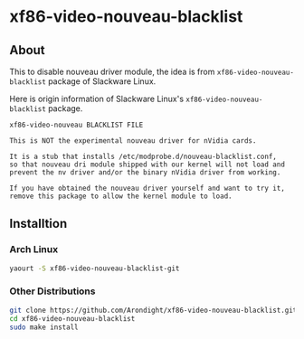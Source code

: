 # xf86-video-nouveau-blacklist

## About

This to disable nouveau driver module, the idea is from `xf86-video-nouveau-blacklist` package of Slackware Linux.

Here is origin information of Slackware Linux's `xf86-video-nouveau-blacklist` package.

```
xf86-video-nouveau BLACKLIST FILE

This is NOT the experimental nouveau driver for nVidia cards.

It is a stub that installs /etc/modprobe.d/nouveau-blacklist.conf,
so that nouveau dri module shipped with our kernel will not load and
prevent the nv driver and/or the binary nVidia driver from working.

If you have obtained the nouveau driver yourself and want to try it,
remove this package to allow the kernel module to load.
```

## Installtion

### Arch Linux

```bash
yaourt -S xf86-video-nouveau-blacklist-git
```

### Other Distributions

```bash
git clone https://github.com/Arondight/xf86-video-nouveau-blacklist.git
cd xf86-video-nouveau-blacklist
sudo make install
```

